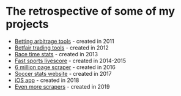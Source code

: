 # The retrospective of some of my projects

* [Betting arbitrage tools](https://github.com/stumm148/projects/blob/main/Betting%20arbitrage%20tools.md) - created in 2011
* [Betfair trading tools](https://github.com/stumm148/projects/blob/main/Betfair%20trading%20tools.md) - created in 2012
* [Race time stats](https://github.com/stumm148/projects/blob/main/Race%20time%20stats.md) - created in 2013
* [Fast sports livescore](https://github.com/stumm148/projects/blob/main/Fast%20sports%20livescore.md) - created in 2014-2015
* [6 million page scraper](https://github.com/stumm148/projects/blob/main/6%20million%20page%20scraper.md) - created in 2016
* [Soccer stats website](https://github.com/stumm148/projects/blob/main/Soccer%20stats%20website.md) - created in 2017
* [iOS app](https://github.com/stumm148/projects/blob/main/ios%20app.md) - created in 2018
* [Even more scrapers](https://github.com/stumm148/projects/blob/main/Even%20more%20scrapers.md) - created in 2019

